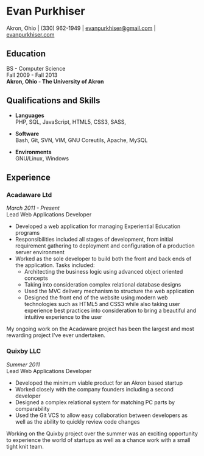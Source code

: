 # Evan Purkhiser

Akron, Ohio | (330) 962-1949 | evanpurkhiser@gmail.com | [evanpurkhiser.com](http://evanpurkhiser.com)

## Education

BS - Computer Science  
Fall 2009 - Fall 2013  
**Akron, Ohio - The University of Akron**

## Qualifications and Skills

 - **Languages**  
   PHP, SQL, JavaScript, HTML5, CSS3, SASS,

 - **Software**  
   Bash, Git, SVN, VIM, GNU Coreutils, Apache, MySQL

 - **Environments**  
   GNU/Linux, Windows

## Experience

### Acadaware Ltd
*March 2011 - Present*  
Lead Web Applications Developer

 - Developed a web application for managing Experiential Education programs
 - Responsibilities included all stages of development, from initial requirement
   gathering to deployment and configuration of a production server environment
 - Worked as the sole developer to build both the front and back ends of the
   application. Tasks included:
   - Architecting the business logic using advanced object oriented concepts
   - Taking into consideration complex relational database designs
   - Used the MVC delivery mechanism to structure the web application
   - Designed the front end of the website using modern web technologies such as
     HTML5 and CSS3 while also taking user experience best practices into
     consideration to bring a beautiful and intuitive experience to the user

My ongoing work on the Acadaware project has been the largest and most
rewarding project I've ever undertaken.

### Quixby LLC
*Summer 2011*  
Lead Web Applications Developer

 - Developed the minimum viable product for an Akron based startup
 - Worked closely with the company founders including a second developer
 - Designed a complex relational system for matching PC parts by comparability
 - Used the Git VCS to allow easy collaboration between developers as well
   as the ability to quickly review code changes

Working on the Quixby project over the summer was an exciting opportunity to
experience the world of startups as well as a chance work with a small tight
knit team.

